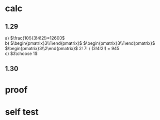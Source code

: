 # calc
## 1.29
a) $\frac{10!}{3!4!2!}=12600$  
b) $\begin{pmatrix}3\\1\end{pmatrix}$ $\begin{pmatrix}3\\1\end{pmatrix}$ 
$\begin{pmatrix}3\\2\end{pmatrix}$ 2! 7! / (3!4!2!) = 945  
c) $3\choose 1$
## 1.30





# proof

# self test
